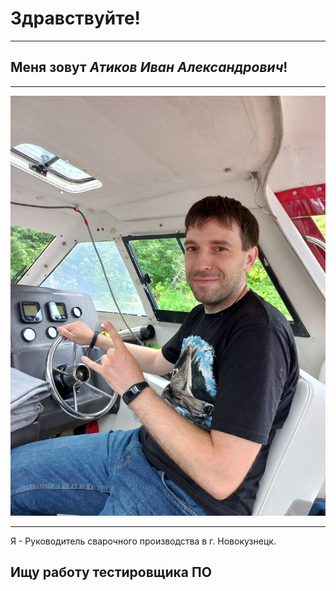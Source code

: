 # Здравствуйте!
___
## Меня зовут _Атиков Иван Александрович_!
___________
![](20220614_111327.jpg)
___________
Я - Руководитель сварочного производства в г. Новокузнецк.

## Ищу работу тестировщика ПО
